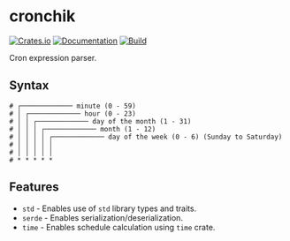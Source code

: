 # cronchik

[![Crates.io](https://img.shields.io/crates/v/cronchik.svg)](https://crates.io/crates/cronchik)
[![Documentation](https://docs.rs/cronchik/badge.svg)](https://docs.rs/crate/cronchik/)
[![Build](https://github.com/DoumanAsh/cronchik/workflows/Rust/badge.svg)](https://github.com/DoumanAsh/cronchik/actions?query=workflow%3ARust)

Cron expression parser.

## Syntax

```
# ┌───────────── minute (0 - 59)
# │ ┌───────────── hour (0 - 23)
# │ │ ┌───────────── day of the month (1 - 31)
# │ │ │ ┌───────────── month (1 - 12)
# │ │ │ │ ┌───────────── day of the week (0 - 6) (Sunday to Saturday)
# │ │ │ │ │
# │ │ │ │ │
# * * * * *
```

## Features

- `std` - Enables use of `std` library types and traits.
- `serde` - Enables serialization/deserialization.
- `time` - Enables schedule calculation using `time` crate.
